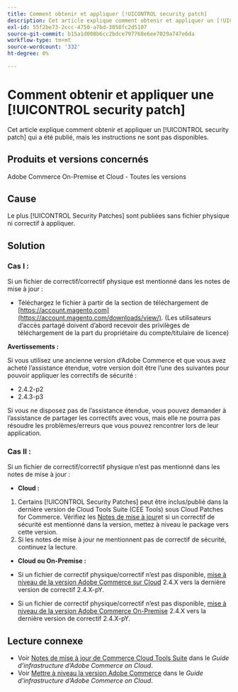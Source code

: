 ```yaml
---
title: Comment obtenir et appliquer [!UICONTROL security patch]
description: Cet article explique comment obtenir et appliquer un [!UICONTROL security patch] qui a été publié, mais les instructions ne sont pas disponibles.
exl-id: 55f2be73-2ccc-4750-a7bd-3058fc2d5107
source-git-commit: b15a1d008b6cc2bdce797768e6ee7029a747e6da
workflow-type: tm+mt
source-wordcount: '332'
ht-degree: 0%

---
```


# Comment obtenir et appliquer une [!UICONTROL security patch]

Cet article explique comment obtenir et appliquer un [!UICONTROL security patch] qui a été publié, mais les instructions ne sont pas disponibles.

## Produits et versions concernés

Adobe Commerce On-Premise et Cloud - Toutes les versions

## Cause

Le plus [!UICONTROL Security Patches] sont publiées sans fichier physique ni correctif à appliquer.

## Solution


### Cas I :

Si un fichier de correctif/correctif physique est mentionné dans les notes de mise à jour :

* Téléchargez le fichier à partir de la section de téléchargement de [https://account.magento.com](https://account.magento.com/downloads/view/). (Les utilisateurs d’accès partagé doivent d’abord recevoir des privilèges de téléchargement de la part du propriétaire du compte/titulaire de licence)

**Avertissements :**

Si vous utilisez une ancienne version d’Adobe Commerce et que vous avez acheté l’assistance étendue, votre version doit être l’une des suivantes pour pouvoir appliquer les correctifs de sécurité :

* 2.4.2-p2
* 2.4.3-p3

Si vous ne disposez pas de l’assistance étendue, vous pouvez demander à l’assistance de partager les correctifs avec vous, mais elle ne pourra pas résoudre les problèmes/erreurs que vous pouvez rencontrer lors de leur application.

### Cas II :

Si un fichier de correctif/correctif physique n’est pas mentionné dans les notes de mise à jour :

* **Cloud :**

1. Certains [!UICONTROL Security Patches] peut être inclus/publié dans la dernière version de Cloud Tools Suite (CEE Tools) sous Cloud Patches for Commerce. Vérifiez les [Notes de mise à jour](https://experienceleague.adobe.com/en/docs/commerce-cloud-service/user-guide/release-notes/cloud-tools-suite)et si un correctif de sécurité est mentionné dans la version, mettez à niveau le package vers cette version.
1. Si les notes de mise à jour ne mentionnent pas de correctif de sécurité, continuez la lecture.

* **Cloud ou On-Premise :**

* Si un fichier de correctif physique/correctif n’est pas disponible, [mise à niveau de la version Adobe Commerce sur Cloud](https://experienceleague.adobe.com/en/docs/commerce-cloud-service/user-guide/develop/upgrade/commerce-version) 2.4.X vers la dernière version de correctif 2.4.X-pY.
* Si un fichier de correctif physique/correctif n’est pas disponible, [mise à niveau de la version Adobe Commerce On-Premise](https://experienceleague.adobe.com/en/docs/commerce-operations/upgrade-guide/implementation/perform-upgrade) 2.4.X vers la dernière version de correctif 2.4.X-pY.

## Lecture connexe

* Voir [Notes de mise à jour de Commerce Cloud Tools Suite](https://experienceleague.adobe.com/en/docs/commerce-cloud-service/user-guide/release-notes/cloud-tools-suite) dans le *Guide d’infrastructure d’Adobe Commerce on Cloud*.
* Voir [Mettre à niveau la version Adobe Commerce](https://experienceleague.adobe.com/en/docs/commerce-cloud-service/user-guide/develop/upgrade/commerce-version) dans le *Guide d’infrastructure d’Adobe Commerce on Cloud*.
